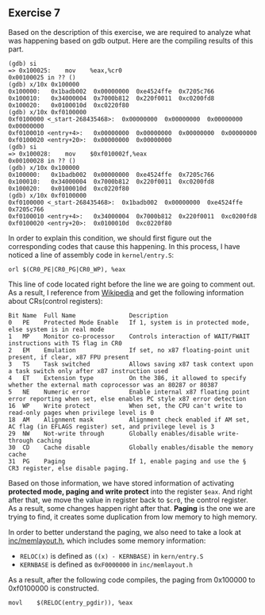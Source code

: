 ## Exercise 7

Based on the description of this exercise, we are required to analyze what was happening based on gdb output. Here are the compiling results of this part.  
```
(gdb) si
=> 0x100025:	mov    %eax,%cr0
0x00100025 in ?? ()
(gdb) x/10x 0x100000
0x100000:	0x1badb002	0x00000000	0xe4524ffe	0x7205c766
0x100010:	0x34000004	0x7000b812	0x220f0011	0xc0200fd8
0x100020:	0x0100010d	0xc0220f80
(gdb) x/10x 0xf0100000
0xf0100000 <_start-268435468>:	0x00000000	0x00000000	0x00000000	0x00000000
0xf0100010 <entry+4>:	0x00000000	0x00000000	0x00000000	0x00000000
0xf0100020 <entry+20>:	0x00000000	0x00000000
(gdb) si
=> 0x100028:	mov    $0xf010002f,%eax
0x00100028 in ?? ()
(gdb) x/10x 0x100000
0x100000:	0x1badb002	0x00000000	0xe4524ffe	0x7205c766
0x100010:	0x34000004	0x7000b812	0x220f0011	0xc0200fd8
0x100020:	0x0100010d	0xc0220f80
(gdb) x/10x 0xf0100000
0xf0100000 <_start-268435468>:	0x1badb002	0x00000000	0xe4524ffe	0x7205c766
0xf0100010 <entry+4>:	0x34000004	0x7000b812	0x220f0011	0xc0200fd8
0xf0100020 <entry+20>:	0x0100010d	0xc0220f80
```

In order to explain this condition, we should first figure out the corresponding codes that cause this happening. In this process, I have noticed a line of assembly code in ```kernel/entry.S```:
```
orl	$(CR0_PE|CR0_PG|CR0_WP), %eax
```
This line of code located right before the line we are going to comment out. As a result, I reference from [Wikipedia](https://en.wikipedia.org/wiki/Control_register) and get the following information about CRs(control registers):
```
Bit Name  Full Name               Description
0   PE    Protected Mode Enable   If 1, system is in protected mode, else system is in real mode
1   MP    Monitor co-processor    Controls interaction of WAIT/FWAIT instructions with TS flag in CR0
2   EM    Emulation               If set, no x87 floating-point unit present, if clear, x87 FPU present
3   TS    Task switched           Allows saving x87 task context upon a task switch only after x87 instruction used
4   ET    Extension type          On the 386, it allowed to specify whether the external math coprocessor was an 80287 or 80387
5   NE    Numeric error           Enable internal x87 floating point error reporting when set, else enables PC style x87 error detection
16  WP    Write protect           When set, the CPU can't write to read-only pages when privilege level is 0
18  AM    Alignment mask          Alignment check enabled if AM set, AC flag (in EFLAGS register) set, and privilege level is 3
29  NW    Not-write through       Globally enables/disable write-through caching
30  CD    Cache disable           Globally enables/disable the memory cache
31  PG    Paging                  If 1, enable paging and use the § CR3 register, else disable paging.
```
Based on those information, we have stored information of activating **protected mode, paging and write protect** into the register ```$eax```. And right after that, we move the value in register back to ```$cr0```, the control register. As a result, some changes happen right after that. **Paging** is the one we are trying to find, it creates some duplication from low memory to high memory. 
  
In order to better understand the paging, we also need to take a look at [inc/memlayout.h](https://github.com/JiananDing0/MIT_6.828/edit/master/lab1/inc/memlayout.h), which includes some memory information: 
* ```RELOC(x)``` is defined as ```((x) - KERNBASE)``` in ```kern/entry.S```
* ```KERNBASE``` is defined as ```0xF0000000``` in ```inc/memlayout.h```  
  
As a result, after the following code compiles, the paging from 0x100000 to 0xf0100000 is constructed. 
```
movl	$(RELOC(entry_pgdir)), %eax
```
